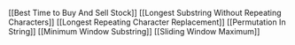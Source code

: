 [[Best Time to Buy And Sell Stock]]
[[Longest Substring Without Repeating Characters]]
[[Longest Repeating Character Replacement]]
[[Permutation In String]]
[[Minimum Window Substring]]
[[Sliding Window Maximum]]